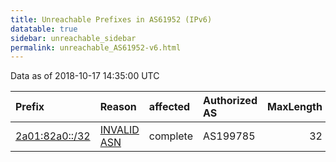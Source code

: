 ```yaml
---
title: Unreachable Prefixes in AS61952 (IPv6)
datatable: true
sidebar: unreachable_sidebar
permalink: unreachable_AS61952-v6.html
---
```


Data as of 2018-10-17 14:35:00 UTC


<div class="datatable-begin"></div>

| Prefix                                                 | Reason                                                                                                | affected   | Authorized AS   |   MaxLength | Anchor                                         |   unreachable /48s |
|:-------------------------------------------------------|:------------------------------------------------------------------------------------------------------|:-----------|:----------------|------------:|:-----------------------------------------------|-------------------:|
| [2a01:82a0::/32](https://stat.ripe.net/2a01:82a0::/32) | [INVALID ASN](https://rpki-validator.ripe.net/announcement-preview?asn=AS61952&prefix=2a01:82a0::/32) | complete   | AS199785        |          32 | [RIPE](unreachable_RIPE_NCC_RPKI_Root-v6.html) |              65536 |

<div class="datatable-end"></div>